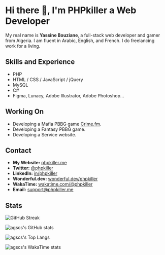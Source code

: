 # Hi there 👋, I'm PHPkiller a Web Developer

My real name is **Yassine Bouziane**, a full-stack web developer and gamer from Algeria. I am fluent in Arabic, English, and French. I do freelancing work for a living.

## Skills and Experience

- PHP
- HTML / CSS / JavaScript / jQuery
- MySQL
- C#
- Figma, Lunacy, Adobe Illustrator, Adobe Photoshop...

## Working On

- Developing a Mafia PBBG game [Crime.fm](https://crime.fm).
- Developing a Fantasy PBBG game.
- Developing a Service website.

## Contact

- **My Website:** [phpkiller.me](https://phpkiller.me)  
- **Twitter:** [@phpkiller](https://twitter.com/phpkiller)
- **LinkedIn:** [in/phpkiller](https://linkedin.com/in/phpkiller)
- **Wonderful.dev:** [wonderful.dev/phpkiller](https://wonderful.dev/phpkiller)
- **WakaTime:** [wakatime.com/@phpkiller](https://wakatime.com/@phpkiller)
- **Email:** [support@phpkiller.me](support@phpkiller.me)

## Stats

![GitHub Streak](https://streak-stats.demolab.com?user=agscs&theme=github-dark-blue&mode=weekly)

![agscs's GitHub stats](https://github-readme-stats.vercel.app/api?username=agscs&theme=tokyonight&show_icons=true)

![agscs's Top Langs](https://github-readme-stats.vercel.app/api/top-langs/?username=agscs&layout=compact)

![agscs's WakaTime stats](https://github-readme-stats.vercel.app/api/wakatime?username=phpkiller)
